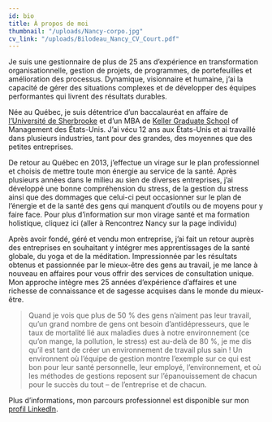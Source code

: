 ```yaml
---
id: bio
title: À propos de moi
thumbnail: "/uploads/Nancy-corpo.jpg"
cv_link: "/uploads/Bilodeau_Nancy_CV_Court.pdf"
---
```


Je suis une gestionnaire de plus de 25 ans d’expérience en transformation organisationnelle, gestion de projets, de programmes, de portefeuilles et amélioration des processus. Dynamique, visionnaire et humaine, j’ai la capacité de gérer des situations complexes et de développer des équipes performantes qui livrent des résultats durables.

Née au Québec, je suis détentrice d’un baccalauréat en affaire de [l’Université de Sherbrooke](https://www.usherbrooke.ca/) et d’un MBA de [Keller Graduate School](https://www.keller.edu/) of Management des États-Unis. J’ai vécu 12 ans aux États-Unis et ai travaillé dans plusieurs industries, tant pour des grandes, des moyennes que des petites entreprises.

De retour au Québec en 2013, j’effectue un virage sur le plan professionnel et choisis de mettre toute mon énergie au service de la santé. Après plusieurs années dans le milieu au sien de diverses entreprises, j’ai développé une bonne compréhension du stress, de la gestion du stress ainsi que des dommages que celui-ci peut occasionner sur le plan de l’énergie et de la santé des gens qui manquent d’outils ou de moyens pour y faire face. Pour plus d’information sur mon virage santé et ma formation holistique, cliquez ici (aller à Rencontrez Nancy sur la page individu)

Après avoir fondé, géré et vendu mon entreprise, j’ai fait un retour auprès des entreprises en souhaitant y intégrer mes apprentissages de la santé globale, du yoga et de la méditation. Impressionnée par les résultats obtenus et passionnée par le mieux-être des gens au travail, je me lance à nouveau en affaires pour vous offrir des services de consultation unique. Mon approche intègre mes 25 années d’expérience d’affaires et une richesse de connaissance et de sagesse acquises dans le monde du mieux-être.

> Quand je vois que plus de 50 % des gens n’aiment pas leur travail, qu’un grand nombre de gens ont besoin d’antidépresseurs, que le taux de mortalité lié aux maladies dues à notre environnement (ce qu’on mange, la pollution, le stress) est au-delà de 80 %, je me dis qu’il est tant de créer un environnement de travail plus sain ! Un environnent où l’équipe de gestion montre l’exemple sur ce qui est bon pour leur santé personnelle, leur employé, l’environnement, et où les méthodes de gestions reposent sur l’épanouissement de chacun pour le succès du tout – de l’entreprise et de chacun.

Plus d’informations, mon parcours professionnel est disponible sur mon [profil LinkedIn](https://ca.linkedin.com/in/nancybilodeau).
